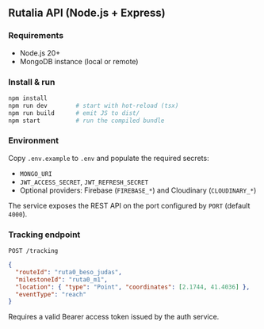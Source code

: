 ## Rutalia API (Node.js + Express)

### Requirements

- Node.js 20+
- MongoDB instance (local or remote)

### Install & run

```sh
npm install
npm run dev        # start with hot-reload (tsx)
npm run build      # emit JS to dist/
npm start          # run the compiled bundle
```

### Environment

Copy `.env.example` to `.env` and populate the required secrets:

- `MONGO_URI`
- `JWT_ACCESS_SECRET`, `JWT_REFRESH_SECRET`
- Optional providers: Firebase (`FIREBASE_*`) and Cloudinary (`CLOUDINARY_*`)

The service exposes the REST API on the port configured by `PORT` (default `4000`).

### Tracking endpoint

`POST /tracking`

```json
{
  "routeId": "ruta0_beso_judas",
  "milestoneId": "ruta0_m1",
  "location": { "type": "Point", "coordinates": [2.1744, 41.4036] },
  "eventType": "reach"
}
```

Requires a valid Bearer access token issued by the auth service.

